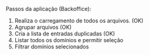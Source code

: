 ﻿Passos da aplicação (Backoffice):
1. Realiza o carregamento de todos os arquivos. (OK)
2. Agrupar arquivos (OK)
3. Cria a lista de entradas duplicadas (OK)
4. Listar todos os domínios e permitir seleção
5. Filtrar domínios selecionados
